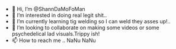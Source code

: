 - 👋 Hi, I’m @ShannDaMoFoMan
- 👀 I’m interested in doing real legit shit..
- 🌱 I’m currently learning tig welding so I can weld they asses up!..
- 💞️ I’m looking to collaborate on making some videos or some psychedelical lad visuals.Trippy ish!
- 📫 How to reach me .. NaNu NaNu

<!---
ShannDaMoFoMan/ShannDaMoFoMan is a ✨ special ✨ repository because its `README.md` (this file) appears on your GitHub profile.
You can click the Preview link to take a look at your changes.
--->
